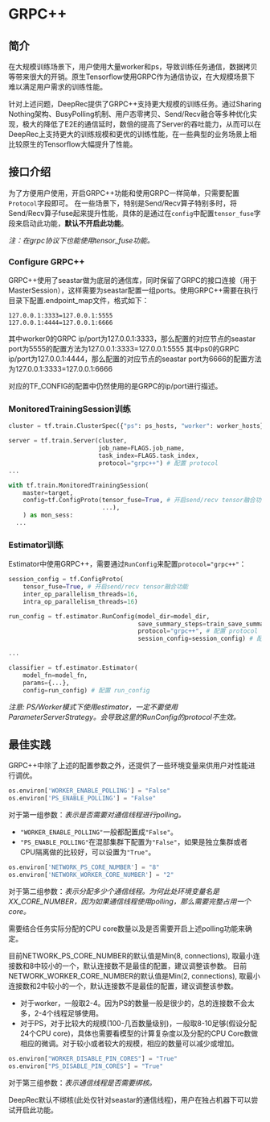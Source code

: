 # GRPC++
## 简介
在大规模训练场景下，用户使用大量worker和ps，导致训练任务通信，数据拷贝等带来很大的开销。原生Tensorflow使用GRPC作为通信协议，在大规模场景下难以满足用户需求的训练性能。

针对上述问题，DeepRec提供了GRPC++支持更大规模的训练任务。通过Sharing Nothing架构、BusyPolling机制、用户态零拷贝、Send/Recv融合等多种优化实现，极大的降低了E2E的通信延时，数倍的提高了Server的吞吐能力，从而可以在DeepRec上支持更大的训练规模和更优的训练性能，在一些典型的业务场景上相比较原生的Tensorflow大幅提升了性能。

## 接口介绍
为了方便用户使用，开启GRPC++功能和使用GRPC一样简单，只需要配置`Protocol`字段即可。
在一些场景下，特别是Send/Recv算子特别多时，将Send/Recv算子fuse起来提升性能，具体的是通过在`config`中配置`tensor_fuse`字段来启动此功能，**默认不开启此功能**。

_注：在grpc协议下也能使用tensor_fuse功能。_

### Configure GRPC++
GRPC++使用了seastar做为底层的通信库，同时保留了GRPC的接口连接（用于MasterSession），这样需要为seastar配置一组ports。使用GRPC++需要在执行目录下配置.endpoint_map文件，格式如下：

```
127.0.0.1:3333=127.0.0.1:5555
127.0.0.1:4444=127.0.0.1:6666
```
其中worker0的GRPC ip/port为127.0.0.1:3333，那么配置的对应节点的seastar port为5555的配置方法为127.0.0.1:3333=127.0.0.1:5555
其中ps0的GRPC ip/port为127.0.0.1:4444，那么配置的对应节点的seastar port为6666的配置方法为127.0.0.1:3333=127.0.0.1:6666

对应的TF_CONFIG的配置中仍然使用的是GRPC的ip/port进行描述。

### MonitoredTrainingSession训练
```python
cluster = tf.train.ClusterSpec({"ps": ps_hosts, "worker": worker_hosts})

server = tf.train.Server(cluster,
                         job_name=FLAGS.job_name,
                         task_index=FLAGS.task_index,
                         protocol="grpc++") # 配置 protocol 
...

with tf.train.MonitoredTrainingSession(
    master=target,
    config=tf.ConfigProto(tensor_fuse=True, # 开启send/recv tensor融合功能
                          ...),
    ) as mon_sess:
  ...
```
### Estimator训练
Estimator中使用GRPC++，需要通过`RunConfig`来配置`protocol="grpc++"`：
```python
session_config = tf.ConfigProto(
    tensor_fuse=True, # 开启send/recv tensor融合功能
    inter_op_parallelism_threads=16,
    intra_op_parallelism_threads=16)

run_config = tf.estimator.RunConfig(model_dir=model_dir, 
                                    save_summary_steps=train_save_summary_steps,
                                    protocol="grpc++", # 配置 protocol
                                    session_config=session_config) # 配置config

...

classifier = tf.estimator.Estimator(
    model_fn=model_fn,
    params={...},
    config=run_config) # 配置 run_config
```
_注意: PS/Worker模式下使用estimator，一定不要使用ParameterServerStrategy。会导致这里的RunConfig的protocol不生效。_
## 最佳实践
GRPC++中除了上述的配置参数之外，还提供了一些环境变量来供用户对性能进行调优。
```python
os.environ['WORKER_ENABLE_POLLING'] = "False"
os.environ['PS_ENABLE_POLLING'] = "False"
```
对于第一组参数：_表示是否需要对通信线程进行polling。_

- `"WORKER_ENABLE_POLLING"`一般都配置成`"False"`。
- `"PS_ENABLE_POLLING"`在混部集群下配置为`"False"`，如果是独立集群或者CPU隔离做的比较好，可以设置为`"True"`。

```python
os.environ['NETWORK_PS_CORE_NUMBER'] = "8"
os.environ['NETWORK_WORKER_CORE_NUMBER'] = "2"
```
对于第二组参数：_表示分配多少个通信线程。为何此处环境变量名是XX_CORE_NUMBER，因为如果通信线程使用polling，那么需要完整占用一个core。_

需要结合任务实际分配的CPU core数量以及是否需要开启上述polling功能来确定。

目前NETWORK_PS_CORE_NUMBER的默认值是Min(8, connections), 取最小连接数和8中较小的一个，默认连接数不是最佳的配置，建议调整该参数。
目前NETWORK_WORKER_CORE_NUMBER的默认值是Min(2, connections), 取最小连接数和2中较小的一个，默认连接数不是最佳的配置，建议调整该参数。

- 对于worker，一般取2-4。因为PS的数量一般是很少的，总的连接数不会太多，2-4个线程足够使用。
- 对于PS，对于比较大的规模(100-几百数量级别)，一般取8-10足够(假设分配24个CPU core)，具体也需要看模型的计算复杂度以及分配的CPU Core数做相应的微调。对于较小或者较大的规模，相应的数量可以减少或增加。


```python
os.environ["WORKER_DISABLE_PIN_CORES"] = "True"
os.environ["PS_DISABLE_PIN_CORES"] = "True"
```
对于第三组参数：_表示通信线程是否需要绑核。_

DeepRec默认不绑核(此处仅针对seastar的通信线程)，用户在独占机器下可以尝试开启此功能。
